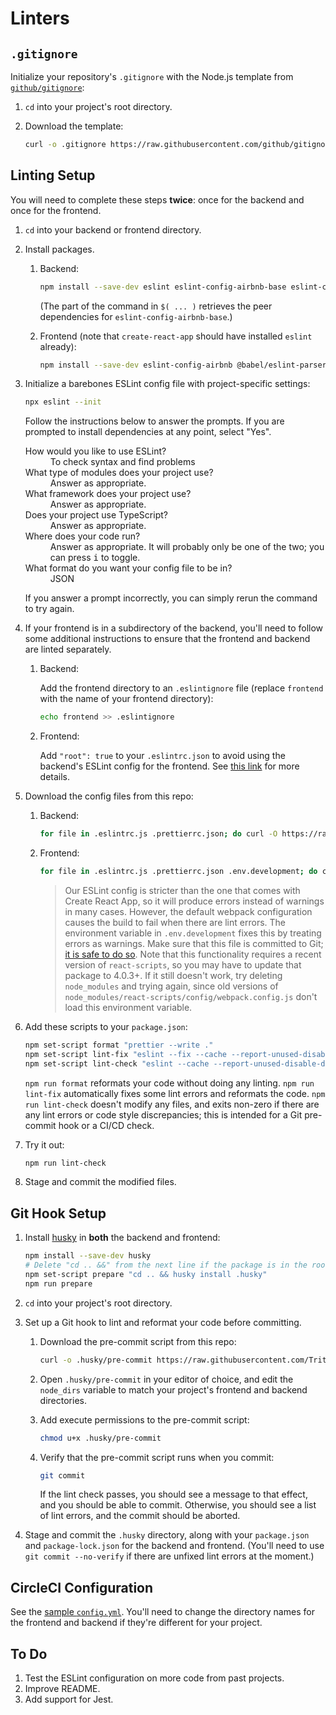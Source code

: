 # Linters

## `.gitignore`

Initialize your repository's `.gitignore` with the Node.js template from [`github/gitignore`](https://github.com/github/gitignore):

1. `cd` into your project's root directory.

1. Download the template:

   ```sh
   curl -o .gitignore https://raw.githubusercontent.com/github/gitignore/master/Node.gitignore
   ```

## Linting Setup

You will need to complete these steps **twice**: once for the backend and once for the frontend.

1. `cd` into your backend or frontend directory.

1. Install packages.

   1. Backend:

      ```sh
      npm install --save-dev eslint eslint-config-airbnb-base eslint-config-prettier prettier $(npm info "eslint-config-airbnb-base@latest" peerDependencies | grep -Eo "'?[^':]+'?:" | tr -d " :'")
      ```

      (The part of the command in `$( ... )` retrieves the peer dependencies for `eslint-config-airbnb-base`.)

   1. Frontend (note that `create-react-app` should have installed `eslint` already):

      ```sh
      npm install --save-dev eslint-config-airbnb @babel/eslint-parser eslint-config-prettier prettier $(npm info "eslint-config-airbnb@latest" peerDependencies | grep -Eo "'?[^':]+'?:" | tr -d " :'")
      ```

1. Initialize a barebones ESLint config file with project-specific settings:

   ```sh
   npx eslint --init
   ```

   Follow the instructions below to answer the prompts. If you are prompted to install dependencies at any point, select "Yes".

   <dl>
     <dt>How would you like to use ESLint?</dt>
     <dd>To check syntax and find problems</dd>
     <dt>What type of modules does your project use?</dt>
     <dd>Answer as appropriate.</dd>
     <dt>What framework does your project use?</dt>
     <dd>Answer as appropriate.</dd>
     <dt>Does your project use TypeScript?</dt>
     <dd>Answer as appropriate.</dd>
     <dt>Where does your code run?</dt>
     <dd>Answer as appropriate. It will probably only be one of the two; you can press <kbd>i</kbd> to toggle.</dd>
     <dt>What format do you want your config file to be in?</dt>
     <dd>JSON</dd>
   </dl>

   If you answer a prompt incorrectly, you can simply rerun the command to try again.

1. If your frontend is in a subdirectory of the backend, you'll need to follow some additional instructions to ensure that the frontend and backend are linted separately.

   1. Backend:

      Add the frontend directory to an `.eslintignore` file (replace `frontend` with the name of your frontend directory):

      ```sh
      echo frontend >> .eslintignore
      ```

   1. Frontend:

      Add `"root": true` to your `.eslintrc.json` to avoid using the backend's ESLint config for the frontend. See [this link](https://eslint.org/docs/user-guide/configuring/configuration-files#cascading-and-hierarchy) for more details.

1. Download the config files from this repo:

   1. Backend:

      ```sh
      for file in .eslintrc.js .prettierrc.json; do curl -O https://raw.githubusercontent.com/TritonSE/linters/main/$file; done
      ```

   1. Frontend:

      ```sh
      for file in .eslintrc.js .prettierrc.json .env.development; do curl -O https://raw.githubusercontent.com/TritonSE/linters/main/$file; done
      ```

      > Our ESLint config is stricter than the one that comes with Create React App, so it will produce errors instead of warnings in many cases. However, the default webpack configuration causes the build to fail when there are lint errors. The environment variable in `.env.development` fixes this by treating errors as warnings. Make sure that this file is committed to Git; [it is safe to do so](https://create-react-app.dev/docs/adding-custom-environment-variables/#adding-development-environment-variables-in-env). Note that this functionality requires a recent version of `react-scripts`, so you may have to update that package to 4.0.3+. If it still doesn't work, try deleting `node_modules` and trying again, since old versions of `node_modules/react-scripts/config/webpack.config.js` don't load this environment variable.

1. Add these scripts to your `package.json`:

   ```sh
   npm set-script format "prettier --write ."
   npm set-script lint-fix "eslint --fix --cache --report-unused-disable-directives . ; prettier --write ."
   npm set-script lint-check "eslint --cache --report-unused-disable-directives . && prettier --check ."
   ```

   `npm run format` reformats your code without doing any linting. `npm run lint-fix` automatically fixes some lint errors and reformats the code. `npm run lint-check` doesn't modify any files, and exits non-zero if there are any lint errors or code style discrepancies; this is intended for a Git pre-commit hook or a CI/CD check.

1. Try it out:

   ```sh
   npm run lint-check
   ```

1. Stage and commit the modified files.

## Git Hook Setup

1. Install [husky](https://typicode.github.io/husky) in **both** the backend and frontend:

   ```sh
   npm install --save-dev husky
   # Delete "cd .. &&" from the next line if the package is in the root directory
   npm set-script prepare "cd .. && husky install .husky"
   npm run prepare
   ```

1. `cd` into your project's root directory.

1. Set up a Git hook to lint and reformat your code before committing.

   1. Download the pre-commit script from this repo:

      ```sh
      curl -o .husky/pre-commit https://raw.githubusercontent.com/TritonSE/linters/main/.husky/pre-commit
      ```

   1. Open `.husky/pre-commit` in your editor of choice, and edit the `node_dirs` variable to match your project's frontend and backend directories.

   1. Add execute permissions to the pre-commit script:

      ```sh
      chmod u+x .husky/pre-commit
      ```

   1. Verify that the pre-commit script runs when you commit:

      ```sh
      git commit
      ```

      If the lint check passes, you should see a message to that effect, and you should be able to commit. Otherwise, you should see a list of lint errors, and the commit should be aborted.

1. Stage and commit the `.husky` directory, along with your `package.json` and `package-lock.json` for the backend and frontend. (You'll need to use `git commit --no-verify` if there are unfixed lint errors at the moment.)

## CircleCI Configuration

See the [sample `config.yml`](.circleci/config.yml). You'll need to change the directory names for the frontend and backend if they're different for your project.

## To Do

1. Test the ESLint configuration on more code from past projects.
1. Improve README.
1. Add support for Jest.
